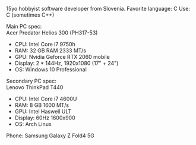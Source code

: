 15yo hobbyist software developer from Slovenia.
Favorite language: C
Use: C (sometimes C++)

Main PC spec: <br>
Acer Predator Helios 300 (PH317-53)
- CPU: Intel Core i7 9750h
- RAM: 32 GB RAM 2333 MT/s
- GPU: Nvidia Geforce RTX 2060 mobile
- Display: 2 * 144Hz, 1920x1080 (17" + 24")
- OS: Windows 10 Professional

Secondary PC spec: <br>
Lenovo ThinkPad T440
- CPU: Intel Core i7 4600U
- RAM: 8 GB 1600 MT/s
- GPU: Intel Haswell ULT
- Display: 60Hz 1600x900
- OS: Arch Linux

Phone: Samsung Galaxy Z Fold4 5G
